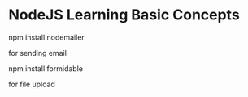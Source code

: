 # NodeJS Learning Basic Concepts


npm install nodemailer

for sending email


npm install formidable


for file upload